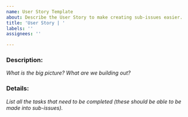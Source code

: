 ```yaml
---
name: User Story Template
about: Describe the User Story to make creating sub-issues easier.
title: 'User Story | '
labels: ''
assignees: ''

---
```


### **Description:**
_What is the big picture? What are we building out?_


### **Details:**
_List all the tasks that need to be completed (these should be able to be made into sub-issues)._
